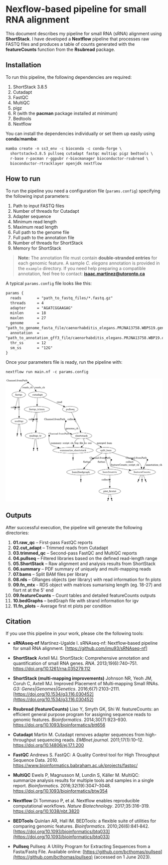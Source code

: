 # Nexflow-based pipeline for small RNA alignment

This document describes my pipeline for small RNA (sRNA) alignment using **ShortStack**.
I have developed a **Nextflow** pipeline that processes raw FASTQ files and produces a table of counts generated with the **featureCounts** function from the **Rsubread** package.

## Installation

To run this pipeline, the following dependencies are required:

1. ShortStack 3.8.5
2. Cutadapt
3. FastQC
4. MultiQC
5. pigz
6. R (with the **pacman** package installed at minimum)
7. Bedtools
8. Nextflow

You can install the dependencies individually or set them up easily using **conda**/**mamba**:
```
mamba create -n ss3_env -c bioconda -c conda-forge \
  shortstack=3.8.5 pullseq cutadapt fastqc multiqc pigz bedtools \
  r-base r-pacman r-ggpubr r-biocmanager bioconductor-rsubread \
  bioconductor-rtracklayer openjdk nextflow
```
## How to run

To run the pipeline you need a configuration file (`params.config`) specifying the following input parameters:

1. Path to input FASTQ files
2. Number of threads for Cutadapt
3. Adapter sequence
4. Minimum read length
5. Maximum read length
6. Full path to the genome file
7. Full path to the annotation file
8. Number of threads for ShortStack
9. Memory for ShortStack

> **Note:**
> The annotation file must contain **double‑stranded entries** for each genomic feature.
> A sample *C. elegans* annotation is provided in the `example` directory.
> If you need help preparing a compatible annotation, feel free to contact: **isaac.martinez@utoronto.ca**

A typical `params.config` file looks like this:
```
params {
  reads       = "path_to_fastq_files/*.fastq.gz"
  threads     = 4
  adapter     = "AGATCGGAAGAG"
  minlen      = 18
  maxlen      = 27
  genome      = "path_to_genome_fasta_file/caenorhabditis_elegans.PRJNA13758.WBPS19.genomic.fa"
  annotation  = "path_to_annotation_gff3_file/caenorhabditis_elegans.PRJNA13758.WBP19.overlapping_annotation.gff3"
  thr_ss      = 12
  sm_ss       = "12G"
}
```
Once your parameters file is ready, run the pipeline with:
```
nextflow run main.nf -c params.config
```

![Workflow DAG](docs/flowchart.png)

## Outputs

After successful execution, the pipeline will generate the following directories:

1. **01.raw_qc** – First-pass FastQC reports
2. **02.cut_adapt** – Trimmed reads from Cutadapt
3. **03.trimmed_qc** – Second-pass FastQC and MultiQC reports
4. **04.pullseq** – Filtered libraries based on the defined read-length range
5. **05.ShortStack** – Raw alignment and analysis results from ShortStack
6. **06.summary** – PDF summary of uniquely and multi-mapping reads
7. **07.bams** – Split BAM files per library
8. **08.rds** – GRanges objects (per library) with read information for fn plots
9. **09.fn_mtx** - RDS object with matrices sumarising length (eg. 18-27) and fisrt nt at the 5' end
10. **09.featureCounts** – Count tables and detailed featureCounts outputs
11. **10.bedGraphs** – bedGraph file with strand information for igv
12. **11.fn_plots** – Average first nt plots per condition

## Citation

If you use this pipeline in your work, please cite the following tools:

- **sRNAseq-nf**
  Martínez-Ugalde I. sRNAseq-nf: Nextflow‑based pipeline for small RNA alignment. 
  [https://github.com/imu93/sRNAseq-nf]

- **ShortStack**
  Axtell MJ. ShortStack: Comprehensive annotation and quantification of small RNA genes. *RNA*. 2013;19(6):740–751.
  https://doi.org/10.1261/rna.035279.112

- **ShortStack (multi‑mapping improvements)**
  Johnson NR, Yeoh JM, Coruh C, Axtell MJ. Improved Placement of Multi‑mapping Small RNAs. *G3: Genes|Genomes|Genetics*. 2016;6(7):2103–2111.
  [https://doi.org/10.1534/g3.116.030452](https://doi.org/10.1534/g3.116.030452)

- **Rsubread (featureCounts)**
  Liao Y, Smyth GK, Shi W. featureCounts: an efficient general purpose program for assigning sequence reads to genomic features. *Bioinformatics*. 2014;30(7):923–930.
  https://doi.org/10.1093/bioinformatics/btt656

- **Cutadapt**
  Martin M. Cutadapt removes adapter sequences from high-throughput sequencing reads. *EMBnet.journal*. 2011;17(1):10–12.
  https://doi.org/10.14806/ej.17.1.200

- **FastQC**
  Andrews S. FastQC: A Quality Control tool for High Throughput Sequence Data. 2010.
  https://www.bioinformatics.babraham.ac.uk/projects/fastqc/

- **MultiQC**
  Ewels P, Magnusson M, Lundin S, Käller M. MultiQC: summarize analysis results for multiple tools and samples in a single report. *Bioinformatics*. 2016;32(19):3047–3048.  
  https://doi.org/10.1093/bioinformatics/btw354

- **Nextflow**
  Di Tommaso P, et al. Nextflow enables reproducible computational workflows. *Nature Biotechnology*. 2017;35:316–319.
  https://doi.org/10.1038/nbt.3820

- **BEDTools**
  Quinlan AR, Hall IM. BEDTools: a flexible suite of utilities for comparing genomic features. *Bioinformatics*. 2010;26(6):841‑842.
  [https://doi.org/10.1093/bioinformatics/btq033](https://doi.org/10.1093/bioinformatics/btq033)

- **Pullseq**
  Pullseq: A Utility Program for Extracting Sequences from a Fasta/Fastq File.
  Available online: [https://github.com/bcthomas/pullseq](https://github.com/bcthomas/pullseq) (accessed on 1 June 2023).
